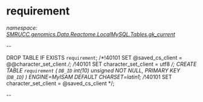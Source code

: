 ﻿# requirement
_namespace: [SMRUCC.genomics.Data.Reactome.LocalMySQL.Tables.gk_current](./index.md)_

--
 
 DROP TABLE IF EXISTS `requirement`;
 /*!40101 SET @saved_cs_client = @@character_set_client */;
 /*!40101 SET character_set_client = utf8 */;
 CREATE TABLE `requirement` (
 `DB_ID` int(10) unsigned NOT NULL,
 PRIMARY KEY (`DB_ID`)
 ) ENGINE=MyISAM DEFAULT CHARSET=latin1;
 /*!40101 SET character_set_client = @saved_cs_client */;
 
 --




